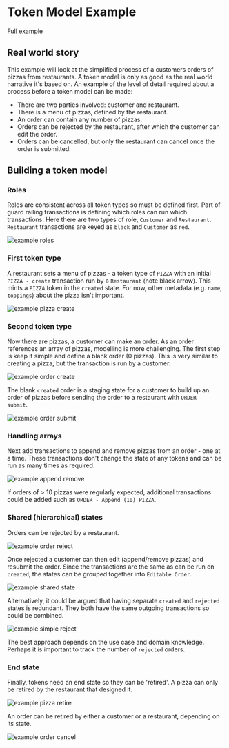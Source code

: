 # Token Model Example

[Full example](https://docs.google.com/drawings/d/1PEFb19NgPAOEN-r-pZYUeSWODXd8TMp7SFHr8QLez-8/edit)

## Real world story

This example will look at the simplified process of a customers orders of pizzas from restaurants. A token model is only as good as the real world narrative it's based on. An example of the level of detail required about a process before a token model can be made:

- There are two parties involved: customer and restaurant.
- There is a menu of pizzas, defined by the restaurant.
- An order can contain any number of pizzas.
- Orders can be rejected by the restaurant, after which the customer can edit the order.
- Orders can be cancelled, but only the restaurant can cancel once the order is submitted.

## Building a token model

### Roles

Roles are consistent across all token types so must be defined first. Part of guard railing transactions is defining which roles can run which transactions. Here there are two types of role, `Customer` and `Restaurant`. `Restaurant` transactions are keyed as `black` and `Customer` as `red`.

![example roles](../../assets/tokenModels/example-roles.png)

### First token type

A restaurant sets a menu of pizzas - a token type of `PIZZA` with an initial `PIZZA - create` transaction run by a `Restaurant` (note black arrow). This mints a `PIZZA` token in the `created` state. For now, other metadata (e.g. `name`, `toppings`) about the pizza isn't important.

![example pizza create](../../assets/tokenModels/example-pizza-create.png)

### Second token type

Now there are pizzas, a customer can make an order. As an order references an array of pizzas, modelling is more challenging. The first step is keep it simple and define a blank order (0 pizzas). This is very similar to creating a pizza, but the transaction is run by a customer.

![example order create](../../assets/tokenModels/example-order-create.png)

The blank `created` order is a staging state for a customer to build up an order of pizzas before sending the order to a restaurant with `ORDER - submit`.

![example order submit](../../assets/tokenModels/example-order-submit.png)

### Handling arrays

Next add transactions to append and remove pizzas from an order - one at a time. These transactions don't change the state of any tokens and can be run as many times as required.

![example append remove](../../assets/tokenModels/example-append-remove.png)

If orders of > 10 pizzas were regularly expected, additional transactions could be added such as `ORDER - Append (10) PIZZA`.

### Shared (hierarchical) states

Orders can be rejected by a restaurant.

![example order reject](../../assets/tokenModels/example-order-reject.png)

Once rejected a customer can then edit (append/remove pizzas) and resubmit the order. Since the transactions are the same as can be run on `created`, the states can be grouped together into `Editable Order`.

![example shared state](../../assets/tokenModels/example-shared-state.png)

Alternatively, it could be argued that having separate `created` and `rejected` states is redundant. They both have the same outgoing transactions so could be combined.

![example simple reject](../../assets/tokenModels/example-simple-reject.png)

The best approach depends on the use case and domain knowledge. Perhaps it is important to track the number of `rejected` orders.

### End state

Finally, tokens need an end state so they can be 'retired'. A pizza can only be retired by the restaurant that designed it.

![example pizza retire](../../assets/tokenModels/example-pizza-retire.png)

An order can be retired by either a customer or a restaurant, depending on its state.

![example order cancel](../../assets/tokenModels/example-order-cancel.png)
